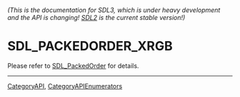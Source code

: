 ###### (This is the documentation for SDL3, which is under heavy development and the API is changing! [SDL2](https://wiki.libsdl.org/SDL2/) is the current stable version!)
# SDL_PACKEDORDER_XRGB

Please refer to [SDL_PackedOrder](SDL_PackedOrder) for details.

----
[CategoryAPI](CategoryAPI), [CategoryAPIEnumerators](CategoryAPIEnumerators)

